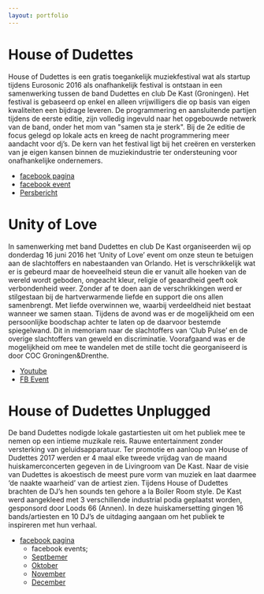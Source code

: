 ```yaml
---
layout: portfolio
---
```


# __House of Dudettes__

House of Dudettes is een gratis toegankelijk muziekfestival wat als startup tijdens Eurosonic 2016 als onafhankelijk festival is ontstaan in een samenwerking tussen de band Dudettes en club De Kast (Groningen). Het festival is gebaseerd op enkel en alleen vrijwilligers die op basis van eigen kwaliteiten een bijdrage leveren. De programmering en aansluitende partijen tijdens de eerste editie, zijn volledig ingevuld naar het opgebouwde netwerk van de band, onder het mom van "samen sta je sterk". Bij de 2e editie de focus gelegd op lokale acts en kreeg de nacht programmering meer aandacht voor dj’s. De kern van het festival ligt bij het creëren en versterken van je eigen kansen binnen de muziekindustrie ter ondersteuning voor onafhankelijke ondernemers.

* [facebook pagina](https://www.facebook.com/houseofdudettes/)
* [facebook event](https://www.facebook.com/events/1162181463809750/)
* [Persbericht](https://dutchscene.nl/2016/01/18/eerste-editie-house-of-dudettes-is-een-feit/59107/ )


# __Unity of Love__

In samenwerking met band Dudettes en club De Kast organiseerden wij op donderdag 16 juni 2016 het ‘Unity of Love’ event om onze steun te betuigen aan de slachtoffers en nabestaanden van Orlando. Het is verschrikkelijk wat er is gebeurd maar de hoeveelheid steun die er vanuit alle hoeken van de wereld wordt geboden, ongeacht kleur, religie of geaardheid geeft ook verbondenheid weer. Zonder af te doen aan de verschrikkingen werd er stilgestaan bij de hartverwarmende liefde en support die ons allen samenbrengt. Met liefde overwinnen we, waarbij verdeeldheid niet bestaat wanneer we samen staan. Tijdens de avond was er de mogelijkheid om een persoonlijke boodschap achter te laten op de daarvoor bestemde spiegelwand. Dit in memoriam naar de slachtoffers van ‘Club Pulse’ en de overige slachtoffers van geweld en discriminatie. Voorafgaand was er de mogelijkheid om mee te wandelen met de stille tocht die georganiseerd is door COC Groningen&Drenthe.

* [Youtube](https://www.youtube.com/watch?v=gSrglEhHSpY)
* [FB Event](https://www.facebook.com/events/914707988658588/)

# __House of Dudettes Unplugged__

De band Dudettes nodigde lokale gastartiesten uit om het publiek mee te nemen op een intieme muzikale reis. Rauwe entertainment zonder versterking van geluidsapparatuur. Ter promotie en aanloop van House of Dudettes 2017 werden er 4 maal elke tweede vrijdag van de maand huiskamerconcerten gegeven in de Livingroom van De Kast. Naar de visie van Dudettes is akoestisch de meest pure vorm van muziek en laat daarmee ‘de naakte waarheid’ van de artiest zien. Tijdens House of Dudettes brachten de DJ’s hen sounds ten gehore a la Boiler Room style. De Kast werd aangekleed met 3 verschillende industrial podia geplaatst worden, gesponsord door Loods 66 (Annen). In deze huiskamersetting gingen 16 bands/artiesten en 10 DJ’s de uitdaging aangaan om het publiek te inspireren met hun verhaal.

* [facebook pagina](https://www.facebook.com/houseofdudettes/)
  * facebook events;
  * [Septbemer](https://www.facebook.com/events/1501600173199888/ )
  * [Oktober](https://www.facebook.com/events/1659222001059307/)
  * [November](https://www.facebook.com/events/188392814931646/ )
  * [December](https://www.facebook.com/events/1714449562211681/)
